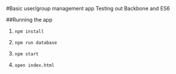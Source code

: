 #Basic user/group management app
Testing out Backbone and ES6

##Running the app
1) `npm install`

2) `npm run database`

3) `npm start`

4) `open index.html`
